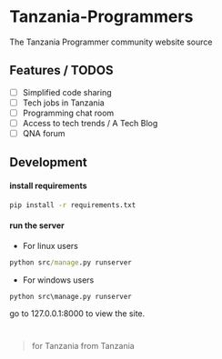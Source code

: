 # Tanzania-Programmers

The Tanzania Programmer community website source

## Features / TODOS

- [ ] Simplified code sharing
- [ ] Tech jobs in Tanzania
- [ ] Programming chat room
- [ ] Access to tech trends / A Tech Blog
- [ ] QNA forum

## Development

#### install requirements

```cmd
pip install -r requirements.txt
```

#### run the server

- For linux users
```cmd
python src/manage.py runserver
```

- For windows users
```cmd
python src\manage.py runserver
```

go to 127.0.0.1:8000 to view the site.

#

> for Tanzania from Tanzania